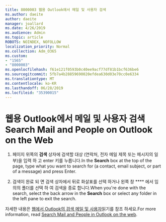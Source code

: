 ```yaml
---
title: 8000003 웹용 Outlook에서 메일 및 사용자 검색
ms.author: daeite
author: daeite
manager: joallard
ms.date: 4/26/2019
ms.audience: Admin
ms.topic: article
ROBOTS: NOINDEX, NOFOLLOW
localization_priority: Normal
ms.collection: Adm_O365
ms.custom:
- "1565"
- "8000003"
ms.openlocfilehash: f61e121f0593b0c40ee9acf77df81b1bcf636be6
ms.sourcegitcommit: 5fb7a4b28859690020efdea630d03e70cc0e6334
ms.translationtype: MT
ms.contentlocale: ko-KR
ms.lasthandoff: 06/28/2019
ms.locfileid: "35390015"
---
```

# <a name="search-mail-and-people-on-outlook-on-the-web"></a><span data-ttu-id="1f11e-102">웹용 Outlook에서 메일 및 사용자 검색</span><span class="sxs-lookup"><span data-stu-id="1f11e-102">Search Mail and People on Outlook on the Web</span></span>

1. <span data-ttu-id="1f11e-103">페이지 위쪽의 **검색** 상자에 검색할 대상 (연락처, 전자 메일 제목 또는 메시지의 일부)을 입력 하 고 enter 키를 누릅니다.</span><span class="sxs-lookup"><span data-stu-id="1f11e-103">In the **Search** box at the top of the page, type what you want to search for (a contact, email subject, or part of a message) and press Enter.</span></span>

2. <span data-ttu-id="1f11e-104">검색이 완료 되 면 검색 상자에서 뒤로 화살표를 선택 하거나 왼쪽 창 \*\*\*\* 에서 임의의 폴더를 선택 하 여 검색을 종료 합니다.</span><span class="sxs-lookup"><span data-stu-id="1f11e-104">When you're done with the search, select the back arrow in the **Search** box or select any folder in the left pane to exit the search.</span></span>

<span data-ttu-id="1f11e-105">자세한 내용은 [웹에서 Outlook의 검색 메일 및 사용자](https://support.office.com/article/b27e5eb7-3255-4c61-bf16-1c6a16bc2e6b)읽기를 참조 하세요.</span><span class="sxs-lookup"><span data-stu-id="1f11e-105">For more information, read [Search Mail and People in Outlook on the web](https://support.office.com/article/b27e5eb7-3255-4c61-bf16-1c6a16bc2e6b).</span></span>